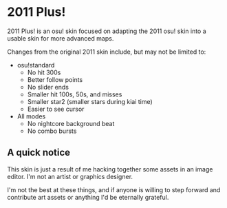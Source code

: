 # 2011 Plus!
2011 Plus! is an osu! skin focused on adapting the 2011 osu! skin into a usable skin for more advanced maps.

Changes from the original 2011 skin include, but may not be limited to:
- osu!standard
    - No hit 300s
    - Better follow points
    - No slider ends
    - Smaller hit 100s, 50s, and misses
    - Smaller star2 (smaller stars during kiai time)
    - Easier to see cursor
- All modes
    - No nightcore background beat
    - No combo bursts

## A quick notice
This skin is just a result of me hacking together some assets in an image editor. I'm not an artist or graphics designer.

I'm not the best at these things, and if anyone is willing to step forward and contribute art assets or anything I'd be eternally grateful.
